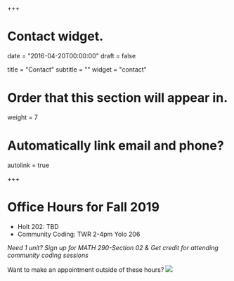 +++
# Contact widget.

date = "2016-04-20T00:00:00"
draft = false

title = "Contact"
subtitle = ""
widget = "contact"

# Order that this section will appear in.
weight = 7

# Automatically link email and phone?
autolink = true

+++

# Office Hours for Fall 2019

* Holt 202: TBD
* Community Coding: TWR 2-4pm Yolo 206

_Need 1 unit? Sign up for MATH 290-Section 02 & Get credit for attending community coding sessions_


Want to make an appointment outside of these hours? <a href="https://radonatello.youcanbook.me/" data-ycbm-modal="true"><img src="https://youcanbook.me/resources/pics/ycbm-button.png" style="border-style:none;"/></a> 
